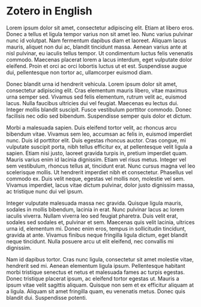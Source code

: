 # Zotero in English

Lorem ipsum dolor sit amet, consectetur adipiscing elit. Etiam at libero eros. Donec a tellus et ligula tempor varius non sit amet leo. Nunc varius pulvinar nunc id volutpat. Nam fermentum dapibus diam et laoreet. Aliquam lacus mauris, aliquet non dui ac, blandit tincidunt massa. Aenean varius ante at nisl pulvinar, eu iaculis tellus tempor. Ut condimentum luctus felis venenatis commodo. Maecenas placerat lorem a lacus interdum, eget vulputate dolor eleifend. Proin et orci ac orci lobortis luctus ut et est. Suspendisse augue dui, pellentesque non tortor ac, ullamcorper euismod diam.

Donec blandit urna id hendrerit vehicula. Lorem ipsum dolor sit amet, consectetur adipiscing elit. Cras elementum mauris libero, vitae maximus urna semper sed. Vivamus sed felis elementum, rutrum velit ac, euismod lacus. Nulla faucibus ultricies dui vel feugiat. Maecenas eu lectus dui. Integer mollis blandit suscipit. Fusce vestibulum porttitor commodo. Donec facilisis nec odio sed bibendum. Suspendisse semper quis dolor et dictum.

Morbi a malesuada sapien. Duis eleifend tortor velit, ac rhoncus arcu bibendum vitae. Vivamus sem leo, accumsan ac felis in, euismod imperdiet nunc. Duis id porttitor elit. Duis egestas rhoncus auctor. Cras congue, mi vulputate suscipit porta, nibh tellus efficitur ex, at pellentesque velit ligula a sapien. Etiam nisi justo, laoreet gravida turpis in, pretium imperdiet quam. Mauris varius enim id lacinia dignissim. Etiam vel risus metus. Integer vel sem vestibulum, rhoncus tellus at, tincidunt erat. Nunc cursus magna vel leo scelerisque mollis. Ut hendrerit imperdiet nibh et consectetur. Phasellus vel commodo ex. Duis velit neque, egestas vel mollis non, molestie vel sem. Vivamus imperdiet, lacus vitae dictum pulvinar, dolor justo dignissim massa, ac tristique nunc dui vel ipsum.

Integer vulputate malesuada massa nec gravida. Quisque ligula mauris, sodales in mollis bibendum, lacinia in erat. Nunc pulvinar lacus ac lorem iaculis viverra. Nullam viverra leo sed feugiat pharetra. Duis velit erat, sodales sed sodales et, pulvinar et sem. Maecenas quis velit lacinia, ultrices urna id, elementum mi. Donec enim eros, tempus in sollicitudin tincidunt, gravida at ante. Vivamus finibus neque fringilla ligula dictum, eget blandit neque tincidunt. Nulla posuere arcu ut elit eleifend, nec convallis mi dignissim.

Nam id dapibus tortor. Cras nunc ligula, consectetur sit amet molestie vitae, hendrerit sed mi. Aenean elementum ligula ipsum. Pellentesque habitant morbi tristique senectus et netus et malesuada fames ac turpis egestas. Donec tristique placerat ipsum, ac eleifend tortor egestas ut. Mauris a ipsum vitae velit sagittis aliquam. Quisque non sem et ex efficitur aliquam at a ligula. Aliquam sit amet fringilla quam, eu venenatis metus. Donec quis blandit dui. Suspendisse potenti.